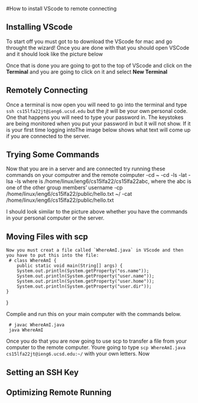 #How to install VScode to remote connecting

## Installing VScode
To start off you must got to [](https://code.visualstudio.com/) to download the VScode for mac and go throught the wizard! Once you are done with that you should open VSCode and it should look like the picture below

Once that is done you are going to got to the top of VScode and click on the **Terminal** and you are going to click on it and select **New Terminal**
 
## Remotely Connecting
Once a terminal is now open you will need to go into the terminal and type 
`ssh cs15lfa22jt@ieng6.ucsd.edu` but the *jt* will be your own personal code. One that happens you will need to type your password in. The keystokes are being monitored when you put your password in but it will not show. If it is your first time logging intoThe image below shows what text will come up if you are connected to the server.

## Trying Some Commands
Now that you are in a server and are connected try running these commands on your computrer and the remote coimputer
-cd ~
-cd
-ls 
-lat
-lsa
-ls <directory> where <directory> is /home/linux/ieng6/cs15lfa22/cs15lfa22abc, where the abc is one of the other group members’ username
-cp /home/linux/ieng6/cs15lfa22/public/hello.txt ~/
-cat /home/linux/ieng6/cs15lfa22/public/hello.txt

I should look similar to the picture above whether you have the commands in your personal computer or the server.

## Moving Files with scp
    Now you must creat a file called `WhereAmI.java` in VScode and then you have to put this into the file:
     # class WhereAmI {
        public static void main(String[] args) {
        System.out.println(System.getProperty("os.name"));
        System.out.println(System.getProperty("user.name"));
        System.out.println(System.getProperty("user.home"));
        System.out.println(System.getProperty("user.dir"));
    }
}

Complie and run this on your main computer with the commands below.
 
     # javac WhereAmI.java
     java WhereAmI

   Once you do that you are now going to use scp to transfer a file from your computer to the remote computer. Youre going to type `scp WhereAmI.java cs15lfa22jt@ieng6.ucsd.edu:~/` with your own letters. Now 

## Setting an SSH Key

## Optimizing Remote Running
